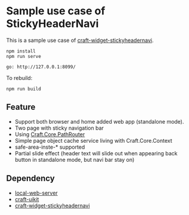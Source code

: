 
# Sample use case of StickyHeaderNavi

This is a sample use case of [craft-widget-stickyheadernavi](https://github.com/craftkit/craft-widget-stickyheadernavi).

``` 
npm install
npm run serve

go: http://127.0.0.1:8099/
``` 

To rebuild:

``` 
npm run build
``` 

## Feature

* Support both browser and home added web app (standalone mode).
* Two page with sticky navigation bar
* Using [Craft.Core.PathRouter](https://github.com/craftkit/craft-uikit/blob/master/src/Craft/Core/PathRouter.js)
* Simple page object cache service living with Craft.Core.Context
* safe-area-inste-* supported
* Partial slide effect (header text will slide out when appearing back button in standalone mode, but navi bar stay on)

## Dependency

* [local-web-server](https://github.com/lwsjs/local-web-server)
* [craft-uikit](https://github.com/craftkit/craft-uikit)
* [craft-widget-stickyheadernavi](https://github.com/craftkit/craft-widget-stickyheadernavi)

